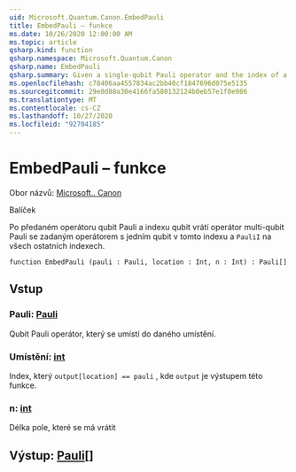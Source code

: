 ```yaml
---
uid: Microsoft.Quantum.Canon.EmbedPauli
title: EmbedPauli – funkce
ms.date: 10/26/2020 12:00:00 AM
ms.topic: article
qsharp.kind: function
qsharp.namespace: Microsoft.Quantum.Canon
qsharp.name: EmbedPauli
qsharp.summary: Given a single-qubit Pauli operator and the index of a qubit, returns a multi-qubit Pauli operator with the given single-qubit operator at that index and `PauliI` at every other index.
ms.openlocfilehash: c78406aa4557834ac2bb40cf1847696d075e5135
ms.sourcegitcommit: 29e0d88a30e4166fa580132124b0eb57e1f0e986
ms.translationtype: MT
ms.contentlocale: cs-CZ
ms.lasthandoff: 10/27/2020
ms.locfileid: "92704185"
---
```

# <a name="embedpauli-function"></a>EmbedPauli – funkce

Obor názvů: [Microsoft.. Canon](xref:Microsoft.Quantum.Canon)

Balíček [](https://nuget.org/packages/)


Po předaném operátoru qubit Pauli a indexu qubit vrátí operátor multi-qubit Pauli se zadaným operátorem s jedním qubit v tomto indexu a `PauliI` na všech ostatních indexech.

```qsharp
function EmbedPauli (pauli : Pauli, location : Int, n : Int) : Pauli[]
```


## <a name="input"></a>Vstup

### <a name="pauli--pauli"></a>Pauli: [Pauli](xref:microsoft.quantum.lang-ref.pauli)

Qubit Pauli operátor, který se umístí do daného umístění.


### <a name="location--int"></a>Umístění: [int](xref:microsoft.quantum.lang-ref.int)

Index, který `output[location] == pauli` , kde `output` je výstupem této funkce.


### <a name="n--int"></a>n: [int](xref:microsoft.quantum.lang-ref.int)

Délka pole, které se má vrátit



## <a name="output--pauli"></a>Výstup: [Pauli](xref:microsoft.quantum.lang-ref.pauli)[]

